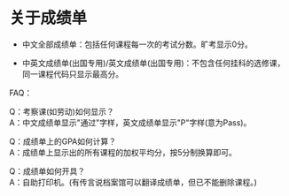 # 关于成绩单

- 中文全部成绩单：包括任何课程每一次的考试分数。旷考显示0分。

- 中英文成绩单(出国专用)/英文成绩单(出国专用)：不包含任何挂科的选修课，同一课程代码只显示最高分。

FAQ：

Q：考察课(如劳动)如何显示？  
A：中文成绩单显示"通过"字样，英文成绩单显示"P"字样(意为Pass)。  

Q：成绩单上的GPA如何计算？  
A：成绩单上显示出的所有课程的加权平均分，按5分制换算即可。  

Q：成绩单如何开具？  
A：自助打印机。(有传言说档案馆可以翻译成绩单，但已不能删除课程。)  


